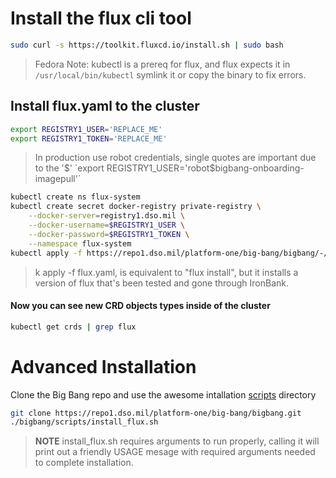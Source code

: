 # Install the flux cli tool

```bash
sudo curl -s https://toolkit.fluxcd.io/install.sh | sudo bash
```
>   Fedora Note: kubectl is a prereq for flux, and flux expects it in `/usr/local/bin/kubectl` symlink it or copy the binary to fix errors.

## Install flux.yaml to the cluster
```bash
export REGISTRY1_USER='REPLACE_ME'
export REGISTRY1_TOKEN='REPLACE_ME'
```
> In production use robot credentials, single quotes are important due to the '$'  
`export REGISTRY1_USER='robot$bigbang-onboarding-imagepull'`


```bash
kubectl create ns flux-system
kubectl create secret docker-registry private-registry \
    --docker-server=registry1.dso.mil \
    --docker-username=$REGISTRY1_USER \
    --docker-password=$REGISTRY1_TOKEN \
    --namespace flux-system
kubectl apply -f https://repo1.dso.mil/platform-one/big-bang/bigbang/-/raw/master/scripts/deploy/flux.yaml
```
>   k apply -f flux.yaml, is equivalent to "flux install", but it installs a version of flux that's been tested and gone through IronBank.


#### Now you can see new CRD objects types inside of the cluster
```bash
kubectl get crds | grep flux
```

# Advanced Installation
Clone the Big Bang repo and use the awesome intallation [scripts](https://repo1.dso.mil/platform-one/big-bang/bigbang/-/tree/master/scripts) directory

```bash
git clone https://repo1.dso.mil/platform-one/big-bang/bigbang.git
./bigbang/scripts/install_flux.sh
```
> **NOTE** install_flux.sh requires arguments to run properly, calling it will print out a friendly USAGE mesage with required arguments needed to complete installation.






